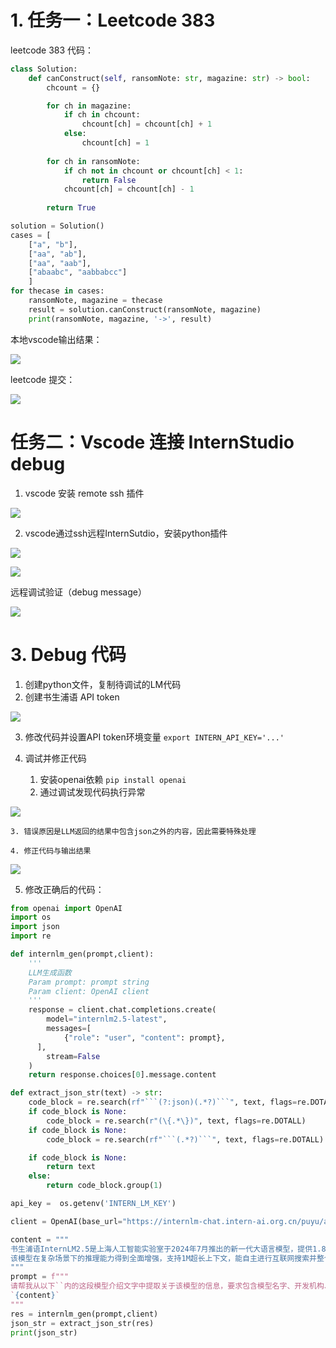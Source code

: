 # 1. 任务一：Leetcode 383

leetcode 383 代码：

```python
class Solution:
    def canConstruct(self, ransomNote: str, magazine: str) -> bool:
        chcount = {}

        for ch in magazine:
            if ch in chcount:
                chcount[ch] = chcount[ch] + 1
            else:
                chcount[ch] = 1
        
        for ch in ransomNote:
            if ch not in chcount or chcount[ch] < 1:
                return False
            chcount[ch] = chcount[ch] - 1
        
        return True

solution = Solution()
cases = [
    ["a", "b"],
    ["aa", "ab"],
    ["aa", "aab"],
    ["abaabc", "aabbabcc"]
    ]
for thecase in cases:
    ransomNote, magazine = thecase
    result = solution.canConstruct(ransomNote, magazine)
    print(ransomNote, magazine, '->', result)

```
本地vscode输出结果：

![](imgs/leetcode383_output.jpg)

leetcode 提交：

![](imgs/leetcode_submit.jpg)

# 任务二：Vscode 连接 InternStudio debug

1. vscode 安装 remote ssh 插件

![](imgs/ssh_plugin.jpg)

2. vscode通过ssh远程InternSutdio，安装python插件

![](imgs/python_plugin.jpg)

![](imgs/remote_vscode.jpg)

远程调试验证（debug message）

![](imgs/remote_debug.jpg)

# 3. Debug 代码

1. 创建python文件，复制待调试的LM代码
2. 创建书生浦语 API token

![](imgs/intern_api_token.jpg)

3. 修改代码并设置API token环境变量 `export INTERN_API_KEY='...'`
4. 调试并修正代码

    1. 安装openai依赖 `pip install openai`
    2. 通过调试发现代码执行异常

![](imgs/python_error.jpg)

    3. 错误原因是LLM返回的结果中包含json之外的内容，因此需要特殊处理
    
    4. 修正代码与输出结果

![](imgs/output.jpg)

5. 修改正确后的代码：


```python
from openai import OpenAI
import os
import json
import re

def internlm_gen(prompt,client):
    '''
    LLM生成函数
    Param prompt: prompt string
    Param client: OpenAI client 
    '''
    response = client.chat.completions.create(
        model="internlm2.5-latest",
        messages=[
            {"role": "user", "content": prompt},
      ],
        stream=False
    )
    return response.choices[0].message.content

def extract_json_str(text) -> str:
    code_block = re.search(rf"```(?:json)(.*?)```", text, flags=re.DOTALL)
    if code_block is None:
        code_block = re.search(r"(\{.*\})", text, flags=re.DOTALL)
    if code_block is None:
        code_block = re.search(rf"```(.*?)```", text, flags=re.DOTALL)

    if code_block is None:
        return text 
    else:
        return code_block.group(1)

api_key =  os.getenv('INTERN_LM_KEY')

client = OpenAI(base_url="https://internlm-chat.intern-ai.org.cn/puyu/api/v1/",api_key=api_key)

content = """
书生浦语InternLM2.5是上海人工智能实验室于2024年7月推出的新一代大语言模型，提供1.8B、7B和20B三种参数版本，以适应不同需求。
该模型在复杂场景下的推理能力得到全面增强，支持1M超长上下文，能自主进行互联网搜索并整合信息。
"""
prompt = f"""
请帮我从以下``内的这段模型介绍文字中提取关于该模型的信息，要求包含模型名字、开发机构、提供参数版本、上下文长度四个内容，以json格式返回。
`{content}`
"""
res = internlm_gen(prompt,client)
json_str = extract_json_str(res)
print(json_str)
```